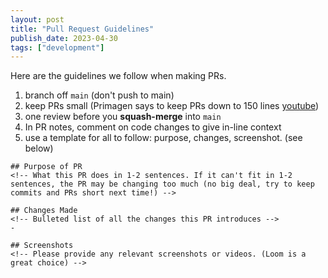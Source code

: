 ```yaml
---
layout: post
title: "Pull Request Guidelines"
publish_date: 2023-04-30
tags: ["development"]
---
```


Here are the guidelines we follow when making PRs.

1. branch off `main` (don't push to main)
2. keep PRs small (Primagen says to keep PRs down to 150 lines [youtube](https://youtu.be/ihFoFqvZhCM?t=622))
3. one review before you **squash-merge** into `main`
4. In PR notes, comment on code changes to give in-line context
5. use a template for all to follow: purpose, changes, screenshot. (see below)

```
## Purpose of PR
<!-- What this PR does in 1-2 sentences. If it can't fit in 1-2 sentences, the PR may be changing too much (no big deal, try to keep commits and PRs short next time!) -->

## Changes Made
<!-- Bulleted list of all the changes this PR introduces -->
-

## Screenshots
<!-- Please provide any relevant screenshots or videos. (Loom is a great choice) -->
```
